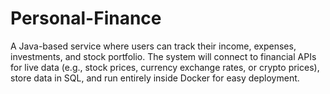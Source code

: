 # Personal-Finance
A Java-based service where users can track their income, expenses, investments, and stock portfolio. The system will connect to financial APIs for live data (e.g., stock prices, currency exchange rates, or crypto prices), store data in SQL, and run entirely inside Docker for easy deployment.
